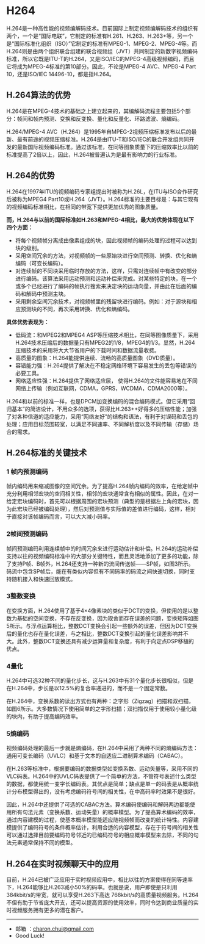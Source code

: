 H264
===





H.264是一种高性能的视频编解码技术。目前国际上制定视频编解码技术的组织有两个，一个是“国际电联”，它制定的标准有H.261、H.263、H.263+等，另一个是“国际标准化组织（ISO）”它制定的标准有MPEG-1、MPEG-2、MPEG-4等。而H.264则是由两个组织联合组建的联合视频组（JVT）共同制定的新数字视频编码标准，所以它既是ITU-T的H.264，又是ISO/IEC的MPEG-4高级视频编码，而且它将成为MPEG-4标准的第10部分。因此，不论是MPEG-4 AVC、MPEG-4 Part 10，还是ISO/IEC 14496-10，都是指H.264。





## H.264算法的优势


 H.264是在MPEG-4技术的基础之上建立起来的，其编解码流程主要包括5个部分：帧间和帧内预测、变换和反变换、量化和反量化、环路滤波、熵编码。

 H.264/MPEG-4  AVC（H.264）是1995年自MPEG-2视频压缩标准发布以后的最新、最有前途的视频压缩标准。H.264是由ITU-T和ISO/IEC的联合开发组共同开发的最新国际视频编码标准。通过该标准，在同等图象质量下的压缩效率比以前的标准提高了2倍以上，因此，H.264被普遍认为是最有影响力的行业标准。

## H.264的优势


 H.264在1997年ITU的视频编码专家组提出时被称为H.26L，在ITU与ISO合作研究后被称为MPEG4 Part10或H.264（JVT）。H.264标准的主要目标是：与其它现有的视频编码标准相比，在相同的带宽下提供更加优秀的图象质量。

**而，H.264与以前的国际标准如H.263和MPEG-4相比，最大的优势体现在以下四个方面：**



- 将每个视频帧分离成由像素组成的块，因此视频帧的编码处理的过程可以达到块的级别。
- 采用空间冗余的方法，对视频帧的一些原始块进行空间预测、转换、优化和熵编码（可变长编码）。
- 对连续帧的不同块采用临时存放的方法，这样，只需对连续帧中有改变的部分进行编码。该算法采用运动预测和运动补偿来完成。对某些特定的块，在一个或多个已经进行了编码的帧执行搜索来决定块的运动向量，并由此在后面的编码和解码中预测主块。
- 采用剩余空间冗余技术，对视频帧里的残留块进行编码。例如：对于源块和相应预测块的不同，再次采用转换、优化和熵编码。


**具体优势表现为：**



- 低码流：和MPEG2和MPEG4 ASP等压缩技术相比，在同等图像质量下，采用H.264技术压缩后的数据量只有MPEG2的1/8，MPEG4的1/3。显然，H.264压缩技术的采用将大大节省用户的下载时间和数据流量收费。
- 高质量的图象：H.264能提供连续、流畅的高质量图象（DVD质量）。
- 容错能力强：H.264提供了解决在不稳定网络环境下容易发生的丢包等错误的必要工具。
- 网络适应性强：H.264提供了网络适应层， 使得H.264的文件能容易地在不同网络上传输（例如互联网，CDMA，GPRS，WCDMA，CDMA2000等）。


 H.264和以前的标准一样，也是DPCM加变换编码的混合编码模式。但它采用“回归基本”的简洁设计，不用众多的选项，获得比H.263++好得多的压缩性能；加强了对各种信道的适应能力，采用“网络友好”的结构和语法，有利于对误码和丢包的处理；应用目标范围较宽，以满足不同速率、不同解析度以及不同传输（存储）场合的需求。

## H.264标准的关键技术



### 1 帧内预测编码


 帧内编码用来缩减图像的空间冗余。为了提高H.264帧内编码的效率，在给定帧中充分利用相邻宏块的空间相关性，相邻的宏块通常含有相似的属性。因此，在对一给定宏块编码时，首先可以根据周围的宏块预测（典型的是根据左上角的宏块，因为此宏块已经被编码处理），然后对预测值与实际值的差值进行编码，这样，相对于直接对该帧编码而言，可以大大减小码率。



### 2帧间预测编码


 帧间预测编码利用连续帧中的时间冗余来进行运动估计和补偿。H.264的运动补偿支持以往的视频编码标准中的大部分关键特性，而且灵活地添加了更多的功能，除了支持P帧、B帧外，H.264还支持一种新的流间传送帧——SP帧，如图3所示。码流中包含SP帧后，能在有类似内容但有不同码率的码流之间快速切换，同时支持随机接入和快速回放模式。



### 3整数变换


 在变换方面，H.264使用了基于4×4像素块的类似于DCT的变换，但使用的是以整数为基础的空间变换，不存在反变换，因为取舍而存在误差的问题，变换矩阵如图5所示。与浮点运算相比，整数DCT变换会引起一些额外的误差，但因为DCT变换后的量化也存在量化误差，与之相比，整数DCT变换引起的量化误差影响并不大。此外，整数DCT变换还具有减少运算量和复杂度，有利于向定点DSP移植的优点。



### 4量化


 H.264中可选32种不同的量化步长，这与H.263中有31个量化步长很相似，但是在H.264中，步长是以12.5%的复合率递进的，而不是一个固定常数。

 在H.264中，变换系数的读出方式也有两种：之字形（Zigzag）扫描和双扫描，如图6所示。大多数情况下使用简单的之字形扫描；双扫描仅用于使用较小量化级的块内，有助于提高编码效率。



### 5熵编码


 视频编码处理的最后一步就是熵编码，在H.264中采用了两种不同的熵编码方法：通用可变长编码（UVLC）和基于文本的自适应二进制算术编码（CABAC）。

 在H.263等标准中，根据要编码的数据类型如变换系数、运动矢量等，采用不同的VLC码表。H.264中的UVLC码表提供了一个简单的方法，不管符号表述什么类型的数据，都使用统一变字长编码表。其优点是简单；缺点是单一的码表是从概率统计分布模型得出的，没有考虑编码符号间的相关性，在中高码率时效果不是很好。

 因此，H.264中还提供了可选的CABAC方法。算术编码使编码和解码两边都能使用所有句法元素（变换系数、运动矢量）的概率模型。为了提高算术编码的效率，通过内容建模的过程，使基本概率模型能适应随视频帧而改变的统计特性。内容建模提供了编码符号的条件概率估计，利用合适的内容模型，存在于符号间的相关性可以通过选择目前要编码符号邻近的已编码符号的相应概率模型来去除，不同的句法元素通常保持不同的模型。

## H.264在实时视频聊天中的应用


 目前，H.264已被广泛应用于实时视频应用中，相比以往的方案使得在同等速率下，H.264能够比H.263减小50%的码率。也就是说，用户即使是只利用 384kbit/s的带宽，就可以享受H.263下高达 768kbit/s的高质量视频服务。H.264  不但有助于节省庞大开支，还可以提高资源的使用效率，同时令达到商业质量的实时视频服务拥有更多的潜在客户。



---

- 邮箱 ：charon.chui@gmail.com  
- Good Luck! 
